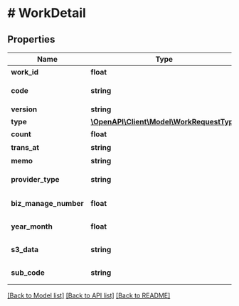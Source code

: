 # # WorkDetail

## Properties

Name | Type | Description | Notes
------------ | ------------- | ------------- | -------------
**work_id** | **float** | 업무 순번 |
**code** | **string** | 접수코드(장부사 리턴값) |
**version** | **string** | 버전 | [optional]
**type** | [**\OpenAPI\Client\Model\WorkRequestType**](WorkRequestType.md) |  | [optional]
**count** | **float** | 접수된 건수 | [optional]
**trans_at** | **string** | 요청시간 | [optional]
**memo** | **string** | 내용 | [optional]
**provider_type** | **string** | 제공타입(음식배달 등) | [optional]
**biz_manage_number** | **float** | 사업장관리번호(EDI) | [optional]
**year_month** | **float** | 조회대상년월(EDI) | [optional]
**s3_data** | **string** | s3에 보관된 접수data | [optional]
**sub_code** | **string** | 기타정보(w4c) | [optional]

[[Back to Model list]](../../README.md#models) [[Back to API list]](../../README.md#endpoints) [[Back to README]](../../README.md)
